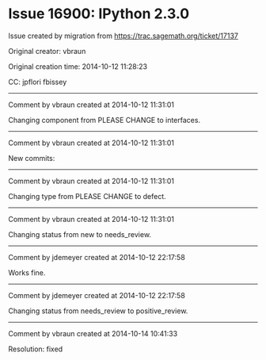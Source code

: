 # Issue 16900: IPython 2.3.0

Issue created by migration from https://trac.sagemath.org/ticket/17137

Original creator: vbraun

Original creation time: 2014-10-12 11:28:23

CC:  jpflori fbissey




---

Comment by vbraun created at 2014-10-12 11:31:01

Changing component from PLEASE CHANGE to interfaces.


---

Comment by vbraun created at 2014-10-12 11:31:01

New commits:


---

Comment by vbraun created at 2014-10-12 11:31:01

Changing type from PLEASE CHANGE to defect.


---

Comment by vbraun created at 2014-10-12 11:31:01

Changing status from new to needs_review.


---

Comment by jdemeyer created at 2014-10-12 22:17:58

Works fine.


---

Comment by jdemeyer created at 2014-10-12 22:17:58

Changing status from needs_review to positive_review.


---

Comment by vbraun created at 2014-10-14 10:41:33

Resolution: fixed
